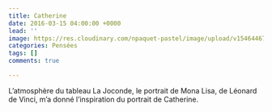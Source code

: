```yaml
---
title: Catherine
date: 2016-03-15 04:00:00 +0000
lead: ''
image: https://res.cloudinary.com/npaquet-pastel/image/upload/v1546446729/monalisa-Version-2-541x413-1.jpg
categories: Pensées
tags: []
comments: true

---
```

L’atmosphère du tableau La Joconde, le portrait de Mona Lisa, de Léonard de Vinci, m’a donné l’inspiration du portrait de Catherine.